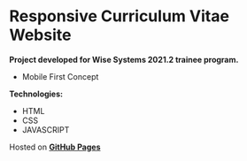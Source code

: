 # Responsive Curriculum Vitae Website

**Project developed for Wise Systems 2021.2 trainee program.**

- Mobile First Concept

**Technologies:**
- HTML
- CSS
- JAVASCRIPT

Hosted on **[GitHub Pages](https://igorovisk.github.io/curriculum/)**



